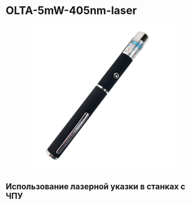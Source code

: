 # OLTA-5mW-405nm-laser

<p align="center">
 <img width="400px" src="src/pics/pens.png" alt="qr"/>
</p>

## Использование лазерной указки в станках с ЧПУ
